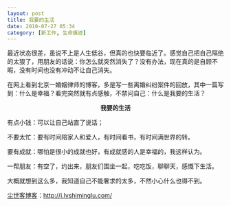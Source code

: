 ```yaml
---
layout: post
title: 我要的生活
date: 2010-07-27 05:34
category: [新工作, 生命痕迹]
---
```

最近状态很差，虽说不上是人生低谷，但真的也快要临近了。感觉自己把自己隔绝的太狠了，用朋友的话说：你怎么就突然消失了？没有办法，现在真的是自顾不暇，没有时间也没有冲动不让自己消失。

在网上看到北京一婚姻律师的博客，多是写一些离婚纠纷案件的回放，其中一篇写到：什么是幸福？看完突然就有点感触，不禁问自己：什么是我要的生活？
<p style="text-align: center;"><strong>我要的生活</strong></p>
有点小钱：可以让自己站直了说话；

不要太忙：要有时间陪家人和爱人，有时间看书，有时间满世界的转。

要有成就：哪怕是很小的成就也好，有成就感的人是幸福的，我这样认为。

一帮朋友：有空了，约出来，朋友们围坐一起，吃吃饭，聊聊天，感慨下生活。

大概就想到这么多，我知道自己不能奢求的太多，不然小心什么也得不到。

<a href="http://i.lvshiminglu.com/">尘世客博客</a>：<a href="http://i.lvshiminglu.com/">http://i.lvshiminglu.com/</a>

